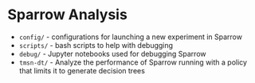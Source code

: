 # Sparrow Analysis

* `config/` - configurations for launching a new experiment in Sparrow
* `scripts/` - bash scripts to help with debugging
* `debug/` - Jupyter notebooks used for debugging Sparrow
* `tmsn-dt/` - Analyze the performance of Sparrow running with a policy that limits it to generate decision trees
